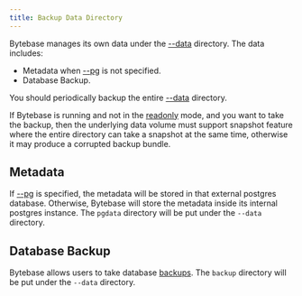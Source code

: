 ```yaml
---
title: Backup Data Directory
---
```


Bytebase manages its own data under the [--data](/docs/reference/command-line#--data-directory) directory. The data includes:

- Metadata when [--pg](/docs/reference/command-line#--pg-string) is not specified.
- Database Backup.

<hint-block type="info">

You should periodically backup the entire [--data](/docs/reference/command-line#--data-directory) directory.

</hint-block>

If Bytebase is running and not in the [readonly](/docs/reference/command-line#--readonly) mode, and you want to take the backup, then the underlying data volume must support snapshot feature where the entire directory can take a snapshot at the same time, otherwise it may produce a corrupted backup bundle.

## Metadata

If [--pg](/docs/reference/command-line#--pg-string) is specified, the metadata will be stored in that external postgres database. Otherwise, Bytebase will store the metadata inside its internal postgres instance. The `pgdata` directory will be put under the `--data` directory.

## Database Backup

Bytebase allows users to take database [backups](/docs/features/backup-restore-database/overview). The `backup` directory will be put under the `--data` directory.

